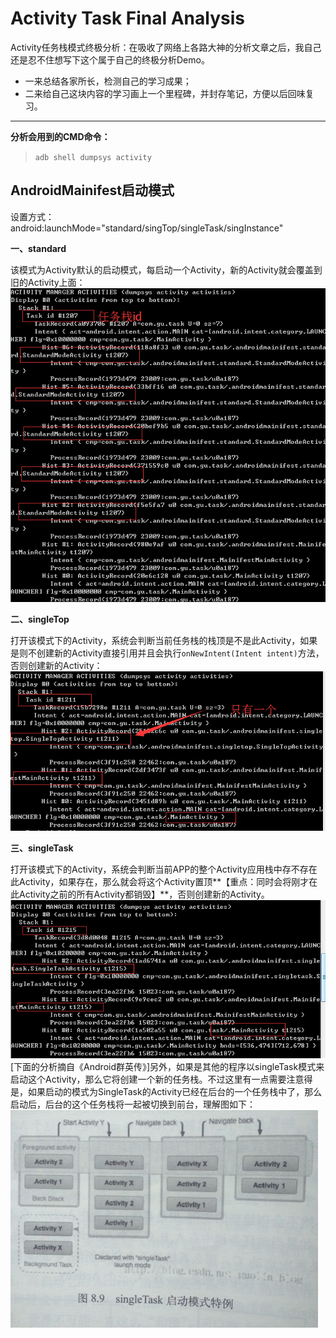 # Activity Task Final Analysis

Activity任务栈模式终极分析：在吸收了网络上各路大神的分析文章之后，我自己还是忍不住想写下这个属于自己的终极分析Demo。

- 一来总结各家所长，检测自己的学习成果；
- 二来给自己这块内容的学习画上一个里程碑，并封存笔记，方便以后回味复习。


----------
**分析会用到的CMD命令：**
>  `adb shell dumpsys activity`

## AndroidMainifest启动模式 ##

设置方式：
    android:launchMode="standard/singTop/singleTask/singInstance"

**一、standard**

 该模式为Activity默认的启动模式，每启动一个Activity，新的Activity就会覆盖到旧的Activity上面：
 ![standard启动模式任务栈分析图](https://github.com/NateRobinson/Activity-Task-Final-Analysis/blob/master/imgs/1.png?raw=true)

**二、singleTop**
 
打开该模式下的Activity，系统会判断当前任务栈的栈顶是不是此Activity，如果是则不创建新的Activity直接引用并且会执行`onNewIntent(Intent intent)`方法，否则创建新的Activity：
![singletop启动模式任务栈分析图](https://github.com/NateRobinson/Activity-Task-Final-Analysis/blob/master/imgs/2.png?raw=true)
 
**三、singleTask**

打开该模式下的Activity，系统会判断当前APP的整个Activity应用栈中存不存在此Activity，如果存在，那么就会将这个Activity置顶**【重点：同时会将刚才在此Activity之前的所有Activity都销毁】**，否则创建新的Activity。
![singletask启动模式任务栈分析图](https://github.com/NateRobinson/Activity-Task-Final-Analysis/blob/master/imgs/3.png?raw=true)
[下面的分析摘自《Android群英传》]另外，如果是其他的程序以singleTask模式来启动这个Activity，那么它将创建一个新的任务栈。不过这里有一点需要注意得是，如果启动的模式为SingleTask的Activity已经在后台的一个任务栈中了，那么启动后，后台的这个任务栈将一起被切换到前台，理解图如下：
![singletask启动模式任务栈分析图](https://github.com/NateRobinson/Activity-Task-Final-Analysis/blob/master/imgs/4.png?raw=true)